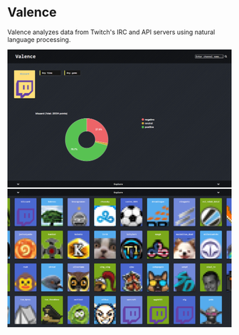 # Valence

Valence analyzes data from Twitch's IRC and API servers using natural language processing.

![Chart](https://github.com/kookehs/valence/blob/master/images/chart.png)
![Explore](https://github.com/kookehs/valence/blob/master/images/explore.png)

